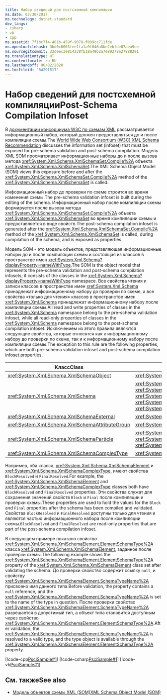 ```yaml
---
title: Набор сведений для постсхемной компиляции
ms.date: 03/30/2017
ms.technology: dotnet-standard
dev_langs:
- csharp
- vb
- cpp
ms.assetid: 7f1bc7f4-401b-459f-9078-f099cc711fde
ms.openlocfilehash: 3bd0c6063fee1fa1a9f046a8be2ebfde07aea9ee
ms.sourcegitcommit: 33deec3e814238fb18a49b2a7e89278e27888291
ms.translationtype: HT
ms.contentlocale: ru-RU
ms.lasthandoff: 06/02/2020
ms.locfileid: "84291517"
---
```

# <a name="post-schema-compilation-infoset"></a><span data-ttu-id="29758-102">Набор сведений для постсхемной компиляции</span><span class="sxs-lookup"><span data-stu-id="29758-102">Post-Schema Compilation Infoset</span></span>
<span data-ttu-id="29758-103">В [документации консорциума W3C по схемам XML](https://www.w3.org/XML/Schema) рассматривается информационный набор, который должен предоставляться до и после компиляции схемы.</span><span class="sxs-lookup"><span data-stu-id="29758-103">The [World Wide Web Consortium (W3C) XML Schema Recommendation](https://www.w3.org/XML/Schema) discusses the information set (infoset) that must be exposed for pre-schema validation and post-schema compilation.</span></span> <span data-ttu-id="29758-104">Модель XML SOM просматривает информационные наборы до и после вызова метода <xref:System.Xml.Schema.XmlSchemaSet.Compile%2A> объекта <xref:System.Xml.Schema.XmlSchemaSet>.</span><span class="sxs-lookup"><span data-stu-id="29758-104">The XML Schema Object Model (SOM) views this exposure before and after the <xref:System.Xml.Schema.XmlSchemaSet.Compile%2A> method of the <xref:System.Xml.Schema.XmlSchemaSet> is called.</span></span>  
  
 <span data-ttu-id="29758-105">Информационный набор до проверки по схеме строится во время изменения схемы.</span><span class="sxs-lookup"><span data-stu-id="29758-105">The pre-schema validation infoset is built during the editing of the schema.</span></span> <span data-ttu-id="29758-106">Информационный набор после компиляции схемы формируется после вызова метода <xref:System.Xml.Schema.XmlSchemaSet.Compile%2A> объекта <xref:System.Xml.Schema.XmlSchemaSet> во время компиляции схемы и предоставляется в виде свойств.</span><span class="sxs-lookup"><span data-stu-id="29758-106">The post-schema compilation infoset is generated after the <xref:System.Xml.Schema.XmlSchemaSet.Compile%2A> method of the <xref:System.Xml.Schema.XmlSchemaSet> is called, during compilation of the schema, and is exposed as properties.</span></span>  
  
 <span data-ttu-id="29758-107">Модель SOM - это модель объектов, представляющая информационные наборы до и после компиляции схемы и состоящая из классов в пространстве имен <xref:System.Xml.Schema?displayProperty=nameWithType>.</span><span class="sxs-lookup"><span data-stu-id="29758-107">The SOM is the object model that represents the pre-schema validation and post-schema compilation infosets; it consists of the classes in the <xref:System.Xml.Schema?displayProperty=nameWithType> namespace.</span></span> <span data-ttu-id="29758-108">Все свойства чтения и записи классов в пространстве имен <xref:System.Xml.Schema> принадлежат информационному набору до проверки по схеме, а все свойства «только для чтения» классов в пространстве имен <xref:System.Xml.Schema> принадлежат информационному набору после компиляции схемы.</span><span class="sxs-lookup"><span data-stu-id="29758-108">All read and write properties of classes in the <xref:System.Xml.Schema> namespace belong to the pre-schema validation infoset, while all read-only properties of classes in the <xref:System.Xml.Schema> namespace belong to the post-schema compilation infoset.</span></span> <span data-ttu-id="29758-109">Исключением из этого правила являются следующие свойства, которые относятся как к информационному набору до проверки по схеме, так и к информационному набору после компиляции схемы.</span><span class="sxs-lookup"><span data-stu-id="29758-109">The exception to this rule are the following properties, which are both pre-schema validation infoset and post-schema compilation infoset properties.</span></span>  
  
|<span data-ttu-id="29758-110">Класс</span><span class="sxs-lookup"><span data-stu-id="29758-110">Class</span></span>|<span data-ttu-id="29758-111">Свойство.</span><span class="sxs-lookup"><span data-stu-id="29758-111">Property</span></span>|  
|-----------|--------------|  
|<xref:System.Xml.Schema.XmlSchemaObject>|<xref:System.Xml.Schema.XmlSchemaObject.Parent%2A>|  
|<xref:System.Xml.Schema.XmlSchema>|<span data-ttu-id="29758-112"><xref:System.Xml.Schema.XmlSchema.AttributeFormDefault%2A>, <xref:System.Xml.Schema.XmlSchema.BlockDefault%2A>, <xref:System.Xml.Schema.XmlSchema.ElementFormDefault%2A>, <xref:System.Xml.Schema.XmlSchema.FinalDefault%2A>, <xref:System.Xml.Schema.XmlSchema.TargetNamespace%2A></span><span class="sxs-lookup"><span data-stu-id="29758-112"><xref:System.Xml.Schema.XmlSchema.AttributeFormDefault%2A>, <xref:System.Xml.Schema.XmlSchema.BlockDefault%2A>, <xref:System.Xml.Schema.XmlSchema.ElementFormDefault%2A>, <xref:System.Xml.Schema.XmlSchema.FinalDefault%2A>, <xref:System.Xml.Schema.XmlSchema.TargetNamespace%2A></span></span>|  
|<xref:System.Xml.Schema.XmlSchemaExternal>|<xref:System.Xml.Schema.XmlSchemaExternal.Schema%2A>|  
|<xref:System.Xml.Schema.XmlSchemaAttributeGroup>|<xref:System.Xml.Schema.XmlSchemaAttributeGroup.AnyAttribute%2A>|  
|<xref:System.Xml.Schema.XmlSchemaParticle>|<span data-ttu-id="29758-113"><xref:System.Xml.Schema.XmlSchemaParticle.MaxOccurs%2A>, <xref:System.Xml.Schema.XmlSchemaParticle.MinOccurs%2A></span><span class="sxs-lookup"><span data-stu-id="29758-113"><xref:System.Xml.Schema.XmlSchemaParticle.MaxOccurs%2A>, <xref:System.Xml.Schema.XmlSchemaParticle.MinOccurs%2A></span></span>|  
|<xref:System.Xml.Schema.XmlSchemaComplexType>|<xref:System.Xml.Schema.XmlSchemaComplexType.AnyAttribute%2A>|  
  
 <span data-ttu-id="29758-114">Например, оба класса, <xref:System.Xml.Schema.XmlSchemaElement> и <xref:System.Xml.Schema.XmlSchemaComplexType>, имеют свойства `BlockResolved` и `FinalResolved`.</span><span class="sxs-lookup"><span data-stu-id="29758-114">For example, the <xref:System.Xml.Schema.XmlSchemaElement> and <xref:System.Xml.Schema.XmlSchemaComplexType> classes both have `BlockResolved` and `FinalResolved` properties.</span></span> <span data-ttu-id="29758-115">Эти свойства служат для сохранения значений свойств `Block` и `Final` после компиляции и проверки схемы.</span><span class="sxs-lookup"><span data-stu-id="29758-115">These properties are used to hold the values for the `Block` and `Final` properties after the schema has been compiled and validated.</span></span> <span data-ttu-id="29758-116">Свойства `BlockResolved` и `FinalResolved` доступны только для чтения и являются частью информационного набора после компиляции схемы.</span><span class="sxs-lookup"><span data-stu-id="29758-116">`BlockResolved` and `FinalResolved` are read-only properties that are part of the post-schema compilation infoset.</span></span>  
  
 <span data-ttu-id="29758-117">В следующем примере показано свойство <xref:System.Xml.Schema.XmlSchemaElement.ElementSchemaType%2A> класса <xref:System.Xml.Schema.XmlSchemaElement>, заданное после проверки схемы.</span><span class="sxs-lookup"><span data-stu-id="29758-117">The following example shows the <xref:System.Xml.Schema.XmlSchemaElement.ElementSchemaType%2A> property of the <xref:System.Xml.Schema.XmlSchemaElement> class set after validating the schema.</span></span> <span data-ttu-id="29758-118">До проверки свойство содержит ссылку `null`, и свойству <xref:System.Xml.Schema.XmlSchemaElement.SchemaTypeName%2A> присвоено имя данного типа.</span><span class="sxs-lookup"><span data-stu-id="29758-118">Before validation, the property contains a `null` reference, and the <xref:System.Xml.Schema.XmlSchemaElement.SchemaTypeName%2A> is set to the name of the type in question.</span></span> <span data-ttu-id="29758-119">После проверки свойство <xref:System.Xml.Schema.XmlSchemaElement.SchemaTypeName%2A> разрешается в допустимый тип, а объект типа становится доступным через свойство <xref:System.Xml.Schema.XmlSchemaElement.ElementSchemaType%2A>.</span><span class="sxs-lookup"><span data-stu-id="29758-119">After validation, the <xref:System.Xml.Schema.XmlSchemaElement.SchemaTypeName%2A> is resolved to a valid type, and the type object is available through the <xref:System.Xml.Schema.XmlSchemaElement.ElementSchemaType%2A> property.</span></span>  
  
 [!code-cpp[PsciSample#1](../../../../samples/snippets/cpp/VS_Snippets_Data/PsciSample/CPP/PsciSample.cpp#1)]
 [!code-csharp[PsciSample#1](../../../../samples/snippets/csharp/VS_Snippets_Data/PsciSample/CS/PsciSample.cs#1)]
 [!code-vb[PsciSample#1](../../../../samples/snippets/visualbasic/VS_Snippets_Data/PsciSample/VB/PsciSample.vb#1)]  
  
## <a name="see-also"></a><span data-ttu-id="29758-120">См. также</span><span class="sxs-lookup"><span data-stu-id="29758-120">See also</span></span>

- [<span data-ttu-id="29758-121">Модель объектов схемы XML (SOM)</span><span class="sxs-lookup"><span data-stu-id="29758-121">XML Schema Object Model (SOM)</span></span>](xml-schema-object-model-som.md)
